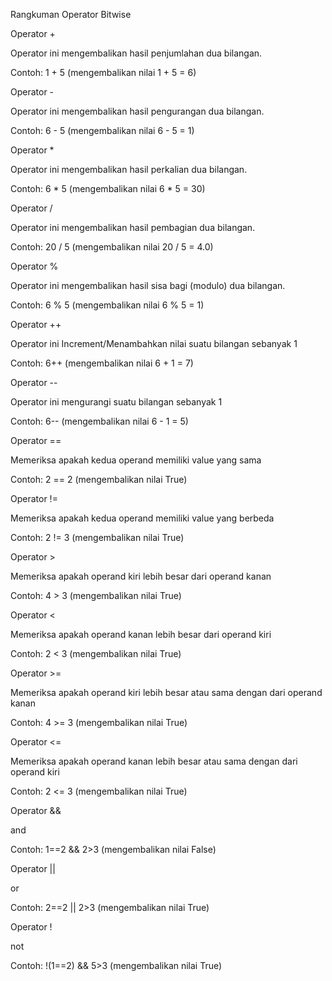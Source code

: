 Rangkuman Operator Bitwise

Operator +

Operator ini mengembalikan hasil penjumlahan dua bilangan.

Contoh:
1 + 5 (mengembalikan nilai 1 + 5 = 6)

Operator -

Operator ini mengembalikan hasil pengurangan dua bilangan.

Contoh:
6 - 5 (mengembalikan nilai 6 - 5 = 1)

Operator *

Operator ini mengembalikan hasil perkalian dua bilangan.

Contoh:
6 * 5 (mengembalikan nilai 6 * 5 = 30)

Operator /

Operator ini mengembalikan hasil pembagian dua bilangan.

Contoh:
20 / 5 (mengembalikan nilai 20 / 5 = 4.0)

Operator %

Operator ini mengembalikan hasil sisa bagi (modulo) dua bilangan.

Contoh:
6 % 5 (mengembalikan nilai 6 % 5 = 1)

Operator ++

Operator ini Increment/Menambahkan nilai suatu bilangan sebanyak 1

Contoh:
6++ (mengembalikan nilai 6 + 1 = 7)

Operator --

Operator ini mengurangi suatu bilangan sebanyak 1

Contoh:
6-- (mengembalikan nilai 6 - 1 = 5)

Operator ==

Memeriksa apakah kedua operand memiliki value yang sama

Contoh:
2 == 2 (mengembalikan nilai True)

Operator !=

Memeriksa apakah kedua operand memiliki value yang berbeda

Contoh:
2 != 3 (mengembalikan nilai True)

Operator >

Memeriksa apakah operand kiri lebih besar dari operand kanan

Contoh:
4 > 3 (mengembalikan nilai True)

Operator <

Memeriksa apakah operand kanan lebih besar dari operand kiri

Contoh:
2 <  3 (mengembalikan nilai True)

Operator >=

Memeriksa apakah operand kiri lebih besar atau sama dengan dari operand kanan

Contoh:
4 >= 3 (mengembalikan nilai True)


Operator <=

Memeriksa apakah operand kanan lebih besar atau sama dengan dari operand kiri

Contoh:
2 <=  3 (mengembalikan nilai True)

Operator &&

and

Contoh:
1==2 && 2>3 (mengembalikan nilai False)

Operator ||

or

Contoh:
2==2 || 2>3 (mengembalikan nilai True)

Operator !

not

Contoh:
!(1==2) && 5>3 (mengembalikan nilai True)








